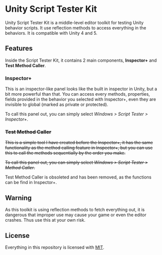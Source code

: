 Unity Script Tester Kit
==================
Unity Script Tester Kit is a middle-level editor toolkit for testing Unity behavior scripts. It use reflection methods to access everything in the behaviors. It is compatible with Unity 4 and 5.

Features
-----
Inside the Script Tester Kit, it contains 2 main components, **Inspector+** and **Test Method Caller**.

### Inspector+
This is an inspector-like panel looks like the built in inspector in Unity, but a bit more powerful than that. You can access every methods, properties, fields provided in the behavior you selected with Inspector+, even they are invisible to global (marked as private or protected).

To call this panel out, you can simply select *Windows > Script Tester > Inspector+*.

### ~~Test Method Caller~~
~~This is a simple tool I have created before the Inspector+, it has the same functionality as the method calling feature in Inspector+, but you can use this to call the methods sequentially by the order you make.~~

~~To call this panel out, you can simply select *Windows > Script Tester > Method Caller*.~~

Test Method Caller is obsoleted and has been removed, as the functions can be find in Inspector+.

Warning
-------
As this toolkit is using reflection methods to fetch everything out, it is dangerous that improper use may cause your game or even the editor crashes. Thus use this at your own risk.

License
-------
Everything in this repository is licensed with [MIT](LICENSE).